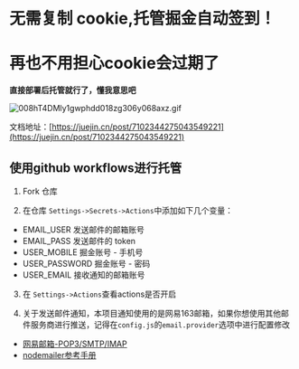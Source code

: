 # 无需复制 cookie,托管掘金自动签到！
# 再也不用担心cookie会过期了

**直接部署后托管就行了，懂我意思吧**

![008hT4DMly1gwphdd018zg306y068axz.gif](https://p6-juejin.byteimg.com/tos-cn-i-k3u1fbpfcp/c5f74af8f821447f8ca4eae1c96d29d9~tplv-k3u1fbpfcp-watermark.image?)

文档地址：[https://juejin.cn/post/7102344275043549221](https://juejin.cn/post/7102344275043549221)

## 使用github workflows进行托管

1. Fork 仓库

2. 在仓库 `Settings->Secrets->Actions`中添加如下几个变量：

- EMAIL_USER 发送邮件的邮箱账号
- EMAIL_PASS 发送邮件的 token
- USER_MOBILE 掘金账号 - 手机号
- USER_PASSWORD 掘金账号 - 密码
- USER_EMAIL 接收通知的邮箱账号

3. 在 `Settings->Actions`查看actions是否开启

4. 关于发送邮件通知，本项目通知使用的是网易163邮箱，如果你想使用其他邮件服务商进行推送，记得在`config.js`的`email.provider`选项中进行配置修改
  - [网易邮箱-POP3/SMTP/IMAP](https://help.mail.163.com/faq.do?m=list&categoryID=90)
  - [nodemailer参考手册](https://www.npmjs.com/package/nodemailer)
